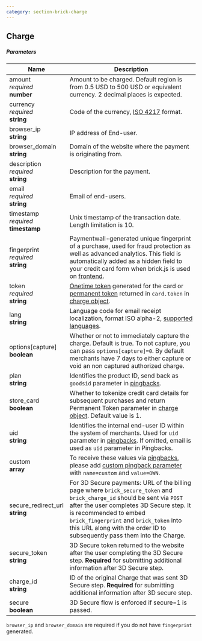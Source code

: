 ```yaml
---
category: section-brick-charge
---
```

## Charge

##### Parameters

| Name | Description|
|---|---|
| amount <br> *required*<br>**number** | Amount to be charged. Default region is from 0.5 USD to 500 USD or equivalent currency. 2 decimal places is expected.|
| currency <br> *required* <br> **string** | Code of the currency, [ISO 4217](http://en.wikipedia.org/wiki/ISO_4217#Active_codes) format.|
| browser_ip <br> **string** | IP address of End-user. |
| browser_domain <br> **string** | Domain of the website where the payment is originating from. |
| description <br> *required* <br> **string** | Description for the payment. |
| email <br> *required*<br> **string** | Email of end-users. |
| timestamp <br> *required* <br> **timestamp** | Unix timestamp of the transaction date. Length limitation is 10.|
| fingerprint <br> *required* <br> **string** | Paymentwall-generated unique fingerprint of a purchase, used for fraud protection as well as advanced analytics. This field is automatically added as a hidden field to your credit card form when brick.js is used on [frontend](/brick/create-form). |
| token <br> *required* <br> **string** | [Onetime token](#section-brick-onetime-token-object) generated for the card or [permanent token](#section-brick-charge-object) returned in ```card.token``` in [charge object](#section-brick-charge-object).|
| lang <br> **string**  | Language code for email receipt localization, format ISO alpha-2, [supported languages](/lang).|
| options[capture] <br> **boolean**  | Whether or not to immediately capture the charge. Default is true. To not capture, you can pass ```options[capture]=0```. By default merchants have 7 days to either capture or void an non captured authorized charge. |
| plan<br> **string**  | Identifies the product ID, send back as ```goodsid``` parameter in [pingbacks](/default-pingback-dg).|
| store_card<br> **boolean**  | Whether to tokenize credit card details for subsequent purchases and return Permanent Token parameter in [charge object](#section-brick-charge-object). Default value is 1. |
| uid <br> **string**  | Identifies the internal end-user ID within the system of merchants. Used for ```uid``` parameter in [pingbacks](/default-pingback-dg). If omitted, email is used as ```uid``` parameter in Pingbacks.|  
| custom <br> **array** | To receive these values via [pingbacks](/default-pingback), please add [custom pingback parameter](/pingback-custom-parameters) with ```name=custom``` and ```value=OWN```. |
| secure_redirect_url<br> **string**  | For 3D Secure payments: URL of the billing page where ```brick_secure_token``` and ```brick_charge_id``` should be sent via ```POST``` after the user completes 3D Secure step. It is recommended to embed ```brick_fingerprint``` and ```brick_token``` into this URL along with the order ID to subsequently pass them into the Charge.|
| secure_token<br> **string**  | 3D Secure token returned to the website after the user completing the 3D Secure step. **Required** for submitting additional information after 3D Secure step. |
| charge_id<br>**string**  | ID of the original Charge that was sent 3D Secure step. **Required** for submitting additional information after 3D secure step.|
| secure <br> **boolean**  | 3D Secure flow is enforced if secure=1 is passed. |

```browser_ip``` and ```browser_domain``` are required if you do not have ```fingerprint``` generated.